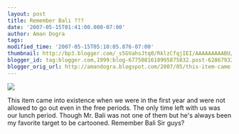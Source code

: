 ```yaml
---
layout: post
title: Remember Bali ???
date: '2007-05-15T01:41:00.000-07:00'
author: Aman Dogra
tags: 
modified_time: '2007-05-15T05:10:05.876-07:00'
thumbnail: http://bp3.blogger.com/_s5GVahsJtq0/RklzCfqjIEI/AAAAAAAAABU/tzMXARGxOts/s72-c/Bali.jpg
blogger_id: tag:blogger.com,1999:blog-6775081618995875832.post-6286793267361507246
blogger_orig_url: http://amandogra.blogspot.com/2007/05/this-item-came-into-existence-when-we.html
---
```


[![](http://bp3.blogger.com/_s5GVahsJtq0/RklzCfqjIEI/AAAAAAAAABU/tzMXARGxOts/s320/Bali.jpg)](http://bp3.blogger.com/_s5GVahsJtq0/RklzCfqjIEI/AAAAAAAAABU/tzMXARGxOts/s1600-h/Bali.jpg)

This item came into existence when we were in the first year and were
not allowed to go out even in the free periods. The only time left with
us was our lunch period. Though Mr. Bali was not one of them but he's
always been my favorite target to be cartooned. Remember Bali Sir guys?
